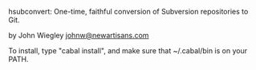 hsubconvert: One-time, faithful conversion of Subversion repositories to Git.

by John Wiegley <johnw@newartisans.com>

To install, type "cabal install", and make sure that ~/.cabal/bin is on your
PATH.
